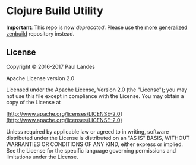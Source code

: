 Clojure Build Utility
=====================

**Important**: This repo is now *deprecated*.  Please use the [more generalized
zenbuild] repository instead.


License
--------
Copyright © 2016-2017 Paul Landes

Apache License version 2.0

Licensed under the Apache License, Version 2.0 (the "License");
you may not use this file except in compliance with the License.
You may obtain a copy of the License at

[http://www.apache.org/licenses/LICENSE-2.0](http://www.apache.org/licenses/LICENSE-2.0)

Unless required by applicable law or agreed to in writing, software
distributed under the License is distributed on an "AS IS" BASIS,
WITHOUT WARRANTIES OR CONDITIONS OF ANY KIND, either express or implied.
See the License for the specific language governing permissions and
limitations under the License.

[more generalized zenbuild]: https://github.com/plandes/zenbuild
